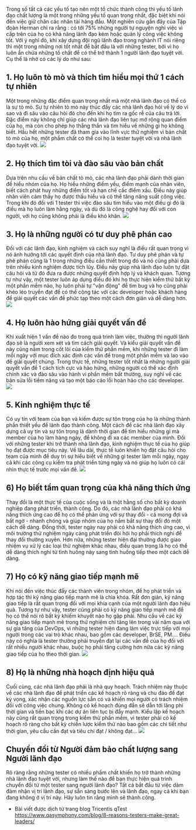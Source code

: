 Trong số tất cả các yếu tố tạo nên một tổ chức thành công thì yếu tố lãnh đạo chất lượng là một trong những yếu tố quan trọng nhất, đặc biệt khi nói đến việc giữ chân các nhân tài hàng đầu.
Một nghiên cứu gần đây của Tập đoàn Herman chỉ ra rằng : có tới 75% những người tự nguyện nghỉ việc  vì cấp trên của họ có khả năng lãnh đạo kém hoặc quản lý công việc không tốt.
Với ý nghĩ đó, khi xây dựng đội ngũ lãnh đạo trong nghành IT nói riêng  thì một trong những nơi tốt nhất để bắt đầu là với những tester, bởi vì họ luôn ẩn chứa những tố chất để có thể trở thành 1 người lãnh đạo tuyệt vời. Cụ thể là nhờ có các lý do như sau:
## 1. Họ luôn tò mò và thích  tìm hiểu mọi thứ 1 cách tự nhiên
 Một trong những đặc điểm quan trọng nhất mà một nhà lãnh đạo có thể có là sự tò mò. Sự tự nhiên tò mò này thúc đẩy các nhà lãnh đạo hỏi về lý do vì sao và đi sâu vào câu hỏi đó cho đến khi họ tìm ra gốc rễ của câu trả lời. Đặc điểm này không chỉ giúp các nhà lãnh đạo liên tục mở rộng quan điểm của họ, mà còn cho phép họ thẳng thắn và tìm hiểu về những gì họ không biết. Hầu hết những tester đã tham gia vào lĩnh vực thử nghiệm vì bản chất tò mò của họ, một phẩm chất có thể coi họ là tester tuyệt vời và nhà lãnh đạo tuyệt vời.
  ![](https://images.viblo.asia/e1a79be1-63b0-45df-b8ff-bfcb4bd43246.png)
  
##  2. Họ thích tìm tòi và đào sâu vào bản chất
 Dựa trên nhu cầu về bản chất tò mò, các nhà lãnh đạo phải dành thời gian để hiểu nhóm của họ. Họ hiểu những điểm yếu, điểm mạnh của nhân viên, biết cách phát huy những điểm tốt và hạn chế cấc điểm xấu. Điều này giúp nhân viên cảm thấy họ được thấu hiểu và có thể tăng năng suất công việc. Trong khi đó đối với 1 tester thì việc đào sâu tìm hiểu vào một điều gì đó là điều mà họ luôn làm hằng ngày, và dù đó là công nghệ hay đối với con người, với họ cũng không phải là điều khó khăn. 
 ![](https://images.viblo.asia/0ed056a5-7a1e-4d7f-8d84-22c483959238.jpg)
 
##  3. Họ là những người có tư duy phê phán cao
 Đối với các lãnh đạo, kinh nghiệm và cách suy nghĩ là điều rất quan trọng vì nó ảnh hưởng tới các quyết định của nhà lãnh đạo. Tư duy phê phán và tự phê phán cũng là 1 trong những điều cần thiết trong đó và nó cũng phải dựa trên nhiều kinh nghiệm được tích lũy. Điều này giúp nhà lãnh đạo luôn tự đặt câu hỏi và từ đó đưa ra được những quyết định hợp lý và khách quan. Tương tự như vậy, một tester luôn áp dụng điều đó khi họ thực hiện kiểm thử bất kỳ một phần mềm nào, họ luôn phải tự "vận động" để tìm bug và họ cũng phải khéo léo truyền đạt để có thể cộng tác với các developer hoặc khách hàng để giải quyết các vấn đề phức tạp theo một cách đơn giản và dễ dàng hơn.
 ![](https://images.viblo.asia/bad7687c-7e68-4d14-ae0c-d76dba3d3011.jpeg)
##  4. Họ luôn hào hứng giải quyết vấn đề 
 Khi xuất hiện 1 vấn đề nào đo trong quá trình làm việc, thường thì người lãnh đạo sẽ là người xem xét và tìm cách giải quyết. Và kiểu giải quyết vấn đề này cũng nằm trong cốt lõi của kiểm thử phần mềm, khi những tester đi làm mỗi ngày với mục đích xác định các vấn đề trong một phần mềm và lao vào để giải quyết chúng. Trong thực tế, những tester tốt nhất là những người giải quyết vấn đề 1 cách tích cực và hào hứng, những người có thể xác định chính xác và đào sâu vào hành vi phần mềm bất thường, suy nghĩ về các bản sửa lỗi tiềm năng và tạo một báo cáo lỗi hoàn hảo cho các developer.
 ![](https://images.viblo.asia/556d1232-3235-4762-8944-9185e78b17c8.jpg)
##  5. Kinh nghiệm thực tế
Có uy tín với team của bạn và kiếm được sự tôn trọng của họ là những thành phần thiết yếu để lãnh đạo thành công. Một cách để các nhà lãnh đạo xây dựng cả uy tín và sự tôn trọng là dành thời gian để tìm hiểu những gì mà member của họ làm hàng ngày, để không đi xa các member của mình. Đối với những  tester khi trở thành nhà lãnh đạo, kinh nghiệm thực tế của họ giúp họ đạt được mục tiêu này. Về lâu dài, thực tế luôn khiến họ đặt câu hỏi cho team của mình để duy trì sự hiểu biết về những gì tester làm mỗi ngày, ngay cả khi các công cụ kiểm tra phát triển từng ngày và nó giúp họ luôn có cái nhìn thực tế trước mọi vấn đề.
![](https://images.viblo.asia/5d3d211d-45a8-4202-ad54-2f007786f68c.jpg)
## 6) Họ biết tầm quan trọng của khả năng thích ứng
Thay đổi là một thực tế của cuộc sống và là một hằng số cho bất kỳ doanh nghiệp đang phát triển, thành công. Do đó, các nhà lãnh đạo phải có khả năng thích ứng cao để họ có thể phản ứng với sự thay đổi - cả mong đợi và bất ngờ - nhanh chóng và giúp nhóm của họ nắm bắt sự thay đổi đó một cách dễ dàng. Đồng thời, tester ngày nay phải có khả năng thích ứng cao, vì môi trường thử nghiệm ngày càng phát triển đòi hỏi họ phải thích nghi để thay đổi thường xuyên. Hơn nữa, những tester hiện đại thường được giao nhiệm vụ xử lý các loại thử nghiệm khác nhau, điều quan trọng là họ có thể dễ dàng thích nghi từ tình huống này sang tình huống tiếp theo một cách dễ dàng.

## 7) Họ có kỹ năng giao tiếp mạnh mẽ
Khi nói đến việc thúc đẩy các thành viên trong nhóm, để họ phát triển và hợp tác thì kỹ năng giao tiếp mạnh mẽ là chìa khóa. Rất đơn giản, kỹ năng giao tiếp là rất quan trọng đối với mọi khía cạnh của một người lãnh đạo hiệu quả. Tương tự như vậy, tester cũng phải có kỹ năng giao tiếp mạnh mẽ để họ có thể nói rõ bất kỳ khiếm khuyết nào họ gặp phải. Nhu cầu về các kỹ năng giao tiếp mạnh mẽ trong thử nghiệm chỉ tăng lên trong vài năm qua với sự gia tăng của DevOps, vì những tester hiện đang làm việc trực tiếp với mọi người trong các vai trò khác nhau, bao gồm các developer, BrSE, PM.... Điều này có nghĩa là tester thường phải truyền đạt lại các vấn đề của họ đối với rất nhiều người khác nhau, buộc họ phải tăng cường hơn nữa các kỹ năng giao tiếp của họ theo thời gian. 
![](https://images.viblo.asia/fbe9c8b2-d8b4-4993-aa2a-a578fe821377.jpg)
## 8) Họ là những nhà hoạch định hiệu quả 
Cuối cùng, các nhà lãnh đạo phải là nhà quy hoạch. Trách nhiệm này thuộc về các nhà lãnh đạo để phát triển các kế hoạch rõ ràng và chu đáo để đạt kỳ vọng, xác nhận các nguồn lực sẵn có và khiến mọi người có trách nhiệm đối với công việc chung. Không có kế hoạch đúng đắn sẽ dẫn tới lãng phí thời gian và tiền bạc khi các dự án liên tục bị đẩy mạnh. Kiểu lập kế hoạch này cũng rất quan trọng trong kiểm thử phần mềm, vì tester phải có kế hoạch rõ ràng cho bất kỳ chiến lược kiểm thử nào bao gồm các chi tiết như  thời gian, yêu cầu cần đạt và tiêu chí đạt / không đạt... 
![](https://images.viblo.asia/67bf5fa9-1158-42d1-9254-f426c31784cc.jpeg)
## **Chuyển đổi từ Người đảm bảo chất lượng sang Người lãnh đạo**
Rõ ràng rằng những tester có nhiều phẩm chất khiến họ trở thành những nhà lãnh đạo tuyệt vời, nhưng làm thế nào để bạn thực hiện quá trình chuyển đổi từ một tester sang người lãnh đạo? Tất cả bắt đầu từ việc dám đảm nhận vị trí lãnh đạo,  sự sẵn sàng bước lên và lãnh đạo, ngay cả khi bạn đang không ở vị trí này.
Hãy luôn tin rằng mình sẽ thành công. 

* Bài viết được dịch từ trang blog Tricentis qTest
https://www.qasymphony.com/blog/8-reasons-testers-make-great-leaders/